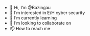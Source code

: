 - 👋 Hi, I’m @Bazingau
- 👀 I’m interested in E/H cyber security
- 🌱 I’m currently learning 
- 💞️ I’m looking to collaborate on 
- 📫 How to reach me

<!---
Bazingau/Bazingau is a ✨ special ✨ repository because its `README.md` (this file) appears on your GitHub profile.
You can click the Preview link to take a look at your changes.
--->
